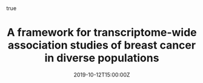 ---
all_day: false
authors: []
date: "2019-10-12T15:00:00Z"
date_end: "2019-10-12T15:20:00Z"
event: IGES 2019
event_url: https://iges.memberclicks.net/annual-conference
featured: false
location: Houston, TX, USA
math: true
slides:
summary: Lightning talk at IGES 2020 (top poster award)
tags: []
title: A framework for transcriptome-wide association studies of breast cancer in diverse populations
url_code: ""
url_pdf: ""
url_slides: https://drive.google.com/file/d/1AN7Nhrp6x1mC8gqrT944hO-Rzi19pD4B/view?usp=sharing
url_video: ""
---
